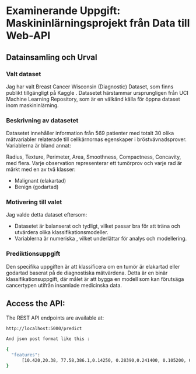 # Examinerande Uppgift: Maskininlärningsprojekt från Data till Web-API
##  Datainsamling och Urval
### Valt dataset
Jag har valt Breast Cancer Wisconsin (Diagnostic) Dataset, som finns publikt tillgängligt på Kaggle . Datasetet härstammar ursprungligen från UCI Machine Learning Repository, som är en välkänd källa för öppna dataset inom maskininlärning.
### Beskrivning av datasetet
Datasetet innehåller information från 569 patienter med totalt 30 olika mätvariabler relaterade till cellkärnornas egenskaper i bröstvävnadsprover. Variablerna är bland annat:

Radius, Texture, Perimeter, Area, Smoothness, Compactness, Concavity, med flera. Varje observation representerar ett tumörprov och varje rad är märkt med en av två klasser:
 - Malignant (elakartad)
 - Benign (godartad)

### Motivering till valet
Jag valde detta dataset eftersom:
- Datasetet är balanserat och tydligt, vilket passar bra för att träna och utvärdera olika klassifikationsmodeller.
- Variablerna är numeriska , vilket underlättar för analys och modellering.

### Prediktionsuppgift
Den specifika uppgiften är att klassificera om en tumör är elakartad eller godartad baserat på de diagnostiska mätvärdena. Detta är en binär klassifikationsuppgift, där målet är att bygga en modell som kan förutsäga cancertypen utifrån insamlade medicinska data.

## Access the API:

The REST API endpoints are available at:

```bash
http://localhost:5000/predict

And json post format like this :

{
  "features":
      [10.420,20.38, 77.58,386.1,0.14250, 0.28390,0.241400, 0.105200, 0.2597, 0.09744, 0.4956,1.1560,3.4450,27.230,0.009110,0.074580,0.056610,0.018670,0.059630,0.009208,14.910,26.50,98.87,567.7,0.20980,0.86630,0.686900,0.257500,0.6638,0.17300]
}
```
